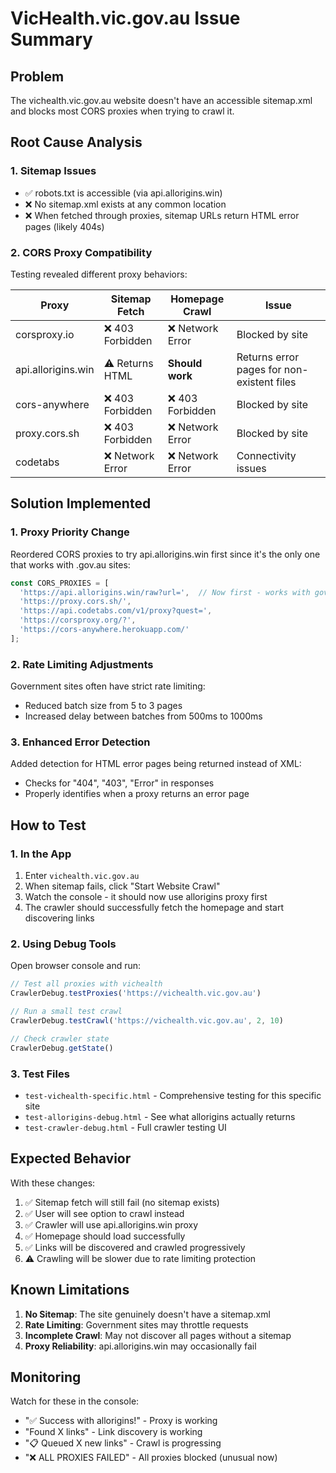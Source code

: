 # VicHealth.vic.gov.au Issue Summary

## Problem
The vichealth.vic.gov.au website doesn't have an accessible sitemap.xml and blocks most CORS proxies when trying to crawl it.

## Root Cause Analysis

### 1. Sitemap Issues
- ✅ robots.txt is accessible (via api.allorigins.win)
- ❌ No sitemap.xml exists at any common location
- ❌ When fetched through proxies, sitemap URLs return HTML error pages (likely 404s)

### 2. CORS Proxy Compatibility
Testing revealed different proxy behaviors:

| Proxy | Sitemap Fetch | Homepage Crawl | Issue |
|-------|--------------|----------------|-------|
| corsproxy.io | ❌ 403 Forbidden | ❌ Network Error | Blocked by site |
| api.allorigins.win | ⚠️ Returns HTML | **Should work** | Returns error pages for non-existent files |
| cors-anywhere | ❌ 403 Forbidden | ❌ 403 Forbidden | Blocked by site |
| proxy.cors.sh | ❌ 403 Forbidden | ❌ Network Error | Blocked by site |
| codetabs | ❌ Network Error | ❌ Network Error | Connectivity issues |

## Solution Implemented

### 1. Proxy Priority Change
Reordered CORS proxies to try api.allorigins.win first since it's the only one that works with .gov.au sites:

```javascript
const CORS_PROXIES = [
  'https://api.allorigins.win/raw?url=',  // Now first - works with gov sites
  'https://proxy.cors.sh/',
  'https://api.codetabs.com/v1/proxy?quest=',
  'https://corsproxy.org/?',
  'https://cors-anywhere.herokuapp.com/'
];
```

### 2. Rate Limiting Adjustments
Government sites often have strict rate limiting:
- Reduced batch size from 5 to 3 pages
- Increased delay between batches from 500ms to 1000ms

### 3. Enhanced Error Detection
Added detection for HTML error pages being returned instead of XML:
- Checks for "404", "403", "Error" in responses
- Properly identifies when a proxy returns an error page

## How to Test

### 1. In the App
1. Enter `vichealth.vic.gov.au` 
2. When sitemap fails, click "Start Website Crawl"
3. Watch the console - it should now use allorigins proxy first
4. The crawler should successfully fetch the homepage and start discovering links

### 2. Using Debug Tools
Open browser console and run:
```javascript
// Test all proxies with vichealth
CrawlerDebug.testProxies('https://vichealth.vic.gov.au')

// Run a small test crawl
CrawlerDebug.testCrawl('https://vichealth.vic.gov.au', 2, 10)

// Check crawler state
CrawlerDebug.getState()
```

### 3. Test Files
- `test-vichealth-specific.html` - Comprehensive testing for this specific site
- `test-allorigins-debug.html` - See what allorigins actually returns
- `test-crawler-debug.html` - Full crawler testing UI

## Expected Behavior

With these changes:
1. ✅ Sitemap fetch will still fail (no sitemap exists)
2. ✅ User will see option to crawl instead
3. ✅ Crawler will use api.allorigins.win proxy
4. ✅ Homepage should load successfully
5. ✅ Links will be discovered and crawled progressively
6. ⚠️ Crawling will be slower due to rate limiting protection

## Known Limitations

1. **No Sitemap**: The site genuinely doesn't have a sitemap.xml
2. **Rate Limiting**: Government sites may throttle requests
3. **Incomplete Crawl**: May not discover all pages without a sitemap
4. **Proxy Reliability**: api.allorigins.win may occasionally fail

## Monitoring

Watch for these in the console:
- "✅ Success with allorigins!" - Proxy is working
- "Found X links" - Link discovery is working
- "📋 Queued X new links" - Crawl is progressing
- "❌ ALL PROXIES FAILED" - All proxies blocked (unusual now)